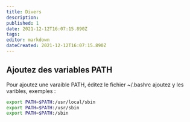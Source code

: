 ```yaml
---
title: Divers
description: 
published: 1
date: 2021-12-12T16:07:15.890Z
tags: 
editor: markdown
dateCreated: 2021-12-12T16:07:15.890Z
---
```


## Ajoutez des variables PATH
Pour ajoutez une varaible PATH, éditez le fichier ~/.bashrc
ajoutez y les varibles, exemples :
```bash
export PATH=$PATH:/usr/local/sbin
export PATH=$PATH:/usr/sbin
export PATH=$PATH:/sbin
```